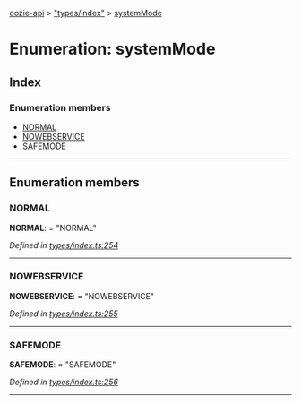 [oozie-api](../README.md) > ["types/index"](../modules/_types_index_.md) > [systemMode](../enums/_types_index_.systemmode.md)

# Enumeration: systemMode

## Index

### Enumeration members

* [NORMAL](_types_index_.systemmode.md#normal)
* [NOWEBSERVICE](_types_index_.systemmode.md#nowebservice)
* [SAFEMODE](_types_index_.systemmode.md#safemode)

---

## Enumeration members

<a id="normal"></a>

###  NORMAL

**NORMAL**:  = "NORMAL"

*Defined in [types/index.ts:254](https://github.com/ptariche/oozie-ts/blob/9acdc55/src/types/index.ts#L254)*

___
<a id="nowebservice"></a>

###  NOWEBSERVICE

**NOWEBSERVICE**:  = "NOWEBSERVICE"

*Defined in [types/index.ts:255](https://github.com/ptariche/oozie-ts/blob/9acdc55/src/types/index.ts#L255)*

___
<a id="safemode"></a>

###  SAFEMODE

**SAFEMODE**:  = "SAFEMODE"

*Defined in [types/index.ts:256](https://github.com/ptariche/oozie-ts/blob/9acdc55/src/types/index.ts#L256)*

___

